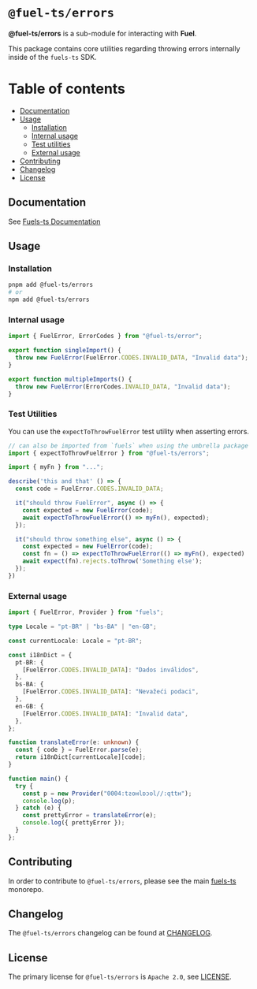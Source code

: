 # `@fuel-ts/errors`

**@fuel-ts/errors** is a sub-module for interacting with **Fuel**.

This package contains core utilities regarding throwing errors internally inside of the `fuels-ts` SDK.

# Table of contents

- [Documentation](#documentation)
- [Usage](#usage)
  - [Installation](#installation)
  - [Internal usage](#internal-usage)
  - [Test utilities](#test-utilities)
  - [External usage](#external-usage)
- [Contributing](#contributing)
- [Changelog](#changelog)
- [License](#license)

## Documentation

<!-- TODO: Replace this link with specific docs for this package if and when we re-introduce a API reference section to our docs -->

See [Fuels-ts Documentation](https://docs.fuel.network/docs/fuels-ts/)

## Usage

### Installation

```sh
pnpm add @fuel-ts/errors
# or
npm add @fuel-ts/errors
```

### Internal usage

```ts
import { FuelError, ErrorCodes } from "@fuel-ts/error";

export function singleImport() {
  throw new FuelError(FuelError.CODES.INVALID_DATA, "Invalid data");
}

export function multipleImports() {
  throw new FuelError(ErrorCodes.INVALID_DATA, "Invalid data");
}
```

### Test Utilities

You can use the `expectToThrowFuelError` test utility when asserting errors.

```ts
// can also be imported from `fuels` when using the umbrella package
import { expectToThrowFuelError } from "@fuel-ts/errors";

import { myFn } from "...";

describe('this and that' () => {
  const code = FuelError.CODES.INVALID_DATA;

  it("should throw FuelError", async () => {
    const expected = new FuelError(code);
    await expectToThrowFuelError(() => myFn(), expected);
  });

  it("should throw something else", async () => {
    const expected = new FuelError(code);
    const fn = () => expectToThrowFuelError(() => myFn(), expected)
    await expect(fn).rejects.toThrow('Something else');
  });
})
```

### External usage

```ts
import { FuelError, Provider } from "fuels";

type Locale = "pt-BR" | "bs-BA" | "en-GB";

const currentLocale: Locale = "pt-BR";

const i18nDict = {
  pt-BR: {
    [FuelError.CODES.INVALID_DATA]: "Dados inválidos",
  },
  bs-BA: {
    [FuelError.CODES.INVALID_DATA]: "Nevažeći podaci",
  },
  en-GB: {
    [FuelError.CODES.INVALID_DATA]: "Invalid data",
  },
};

function translateError(e: unknown) {
  const { code } = FuelError.parse(e);
  return i18nDict[currentLocale][code];
}

function main() {
  try {
    const p = new Provider("0004:tƨoʜlɒɔol//:qttʜ");
    console.log(p);
  } catch (e) {
    const prettyError = translateError(e);
    console.log({ prettyError });
  }
};
```

## Contributing

In order to contribute to `@fuel-ts/errors`, please see the main [fuels-ts](https://github.com/FuelLabs/fuels-ts) monorepo.

## Changelog

The `@fuel-ts/errors` changelog can be found at [CHANGELOG](./CHANGELOG.md).

## License

The primary license for `@fuel-ts/errors` is `Apache 2.0`, see [LICENSE](./LICENSE).
